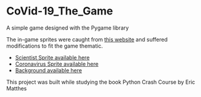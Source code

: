# CoVid-19_The_Game
A simple game designed with the Pygame library

The in-game sprites were caught from [this website](https://opengameart.org/art-search-advanced?keys=&field_art_type_tid%5B%5D=9&sort_by=count&sort_order=DESC) and suffered modifications to fit the game thematic.

- [Scientist Sprite available here](https://www.piskelapp.com/p/agxzfnBpc2tlbC1hcHByEwsSBlBpc2tlbBiAgKCdvImeCww/view) 
- [Coronavirus Sprite available here](https://www.piskelapp.com/p/agxzfnBpc2tlbC1hcHByEwsSBlBpc2tlbBiAgKDdm4LYCgw/view) 
- [Background available here](https://opengameart.org/content/watercolor-world-map) 

This project was built while studying the book Python Crash Course by Eric Matthes
